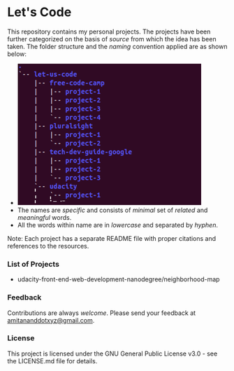# Let's Code
This repository contains my personal projects. The projects have been further categorized on the basis of *source* from which the idea has been taken. The folder structure and the *naming* convention applied are as shown below: 
- ![source-name/project-name](folder-structure.png)
- The names are *specific* and consists of *minimal* set of *related* and *meaningful* words.  
- All the words within name are in *lowercase* and separated by *hyphen*.

Note: Each project has a separate README file with proper citations and references to the resources.
### List of Projects
- udacity-front-end-web-development-nanodegree/neighborhood-map


### Feedback
Contributions are always *welcome*. Please send your feedback at <amitananddotxyz@gmail.com>.

### License
This project is licensed under the GNU General Public License v3.0 - see the LICENSE.md file for details.
